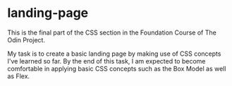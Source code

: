 # landing-page

This is the final part of the CSS section in the Foundation Course of The Odin Project.

My task is to create a basic landing page by making use of CSS concepts I've learned so far. By the end of this task, I am expected to become comfortable in applying basic CSS concepts such as the Box Model as well as Flex.